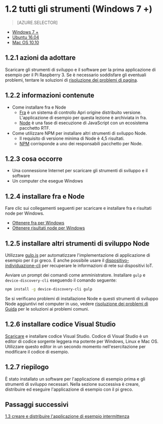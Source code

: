 <properties
 pageTitle="Tutti gli strumenti (Windows 7 +) | Microsoft Azure"
 description="Scaricare e installare gli strumenti necessari e software per la prima applicazione di esempio per il pi greco in Windows 7 e versioni successive."
 services="iot-hub"
 documentationCenter=""
 authors="shizn"
 manager="timlt"
 tags=""
 keywords=""/>

<tags
 ms.service="iot-hub"
 ms.devlang="multiple"
 ms.topic="article"
 ms.tgt_pltfrm="na"
 ms.workload="na"
 ms.date="10/21/2016"
 ms.author="xshi"/>

# <a name="12-get-the-tools-windows-7-"></a>1.2 tutti gli strumenti (Windows 7 +) 

> [AZURE.SELECTOR]
- [Windows 7 +](iot-hub-raspberry-pi-kit-node-lesson1-get-the-tools-win32.md)
- [Ubuntu 16.04](iot-hub-raspberry-pi-kit-node-lesson1-get-the-tools-ubuntu.md)
- [Mac OS 10.10](iot-hub-raspberry-pi-kit-node-lesson1-get-the-tools-mac.md)

## <a name="121-what-you-will-do"></a>1.2.1 azioni da adottare

Scaricare gli strumenti di sviluppo e il software per la prima applicazione di esempio per il Pi Raspberry 3. Se è necessario soddisfare gli eventuali problemi, tentare le soluzioni di [risoluzione dei problemi di pagina](iot-hub-raspberry-pi-kit-node-troubleshooting.md).

## <a name="122-what-you-will-learn"></a>1.2.2 informazioni contenute
- Come installare fra e Node
  - [Fra](https://git-scm.com) è un sistema di controllo Apri origine distribuito versione. L'applicazione di esempio per questa lezione è archiviata in fra.
  - [Node](https://nodejs.org/en/) è una fase di esecuzione di JavaScript con un ecosistema pacchetto RTF.
- Come utilizzare NPM per installare altri strumenti di sviluppo Node.
  - Il requisito di versione minima di Node è 4,5 risultati.
  - [NPM](https://www.npmjs.com) corrisponde a uno dei responsabili pacchetto per Node.

## <a name="123-what-you-need"></a>1.2.3 cosa occorre

- Una connessione Internet per scaricare gli strumenti di sviluppo e il software
- Un computer che esegue Windows

## <a name="124-install-git-and-nodejs"></a>1.2.4 installare fra e Node

Fare clic sui collegamenti seguenti per scaricare e installare fra e risultati node per Windows.

- [Ottenere fra per Windows](https://git-scm.com/download/win/)
- [Ottenere risultati node per Windows](https://nodejs.org/en/)

## <a name="125-install-additional-nodejs-development-tools"></a>1.2.5 installare altri strumenti di sviluppo Node

Utilizzare [gulp.js](http://gulpjs.com) per automatizzare l'implementazione di applicazione di esempio per il pi greco. È anche possibile usare il [dispositivo-individuazione-cli](https://github.com/Azure/device-discovery-cli) per recuperare le informazioni di rete sui dispositivi IoT.

Avviare un prompt dei comandi come amministratore. Installare `gulp` e `device-discovery-cli` eseguendo il comando seguente:

```bash
npm install -g device-discovery-cli gulp
```
    
Se si verificano problemi di installazione Node e questi strumenti di sviluppo Node aggiuntivi nel computer in uso, vedere [risoluzione dei problemi di Guida](iot-hub-raspberry-pi-kit-node-troubleshooting.md) per le soluzioni ai problemi comuni.

## <a name="126-install-visual-studio-code"></a>1.2.6 installare codice Visual Studio

[Scaricare](https://code.visualstudio.com/docs/setup/windows) e installare codice Visual Studio. Codice di Visual Studio è un editor di codice sorgente leggera ma potente per Windows, Linux e Mac OS. Utilizzare questo editor in un secondo momento nell'esercitazione per modificare il codice di esempio.

## <a name="127-summary"></a>1.2.7 riepilogo

È stato installato un software per l'applicazione di esempio prima e gli strumenti di sviluppo necessari. Nella sezione successiva è creare, distribuire ed eseguire l'applicazione di esempio con il pi greco.

## <a name="next-steps"></a>Passaggi successivi

[1.3 creare e distribuire l'applicazione di esempio intermittenza](iot-hub-raspberry-pi-kit-node-lesson1-deploy-blink-app.md)
